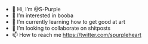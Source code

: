 - 👋 Hi, I’m @S-Purple
- 👀 I’m interested in booba
- 🌱 I’m currently learning how to get good at art
- 💞️ I’m looking to collaborate on shitposts
- 📫 How to reach me https://twitter.com/spurpleheart

<!---
S-Purple/S-Purple is a ✨ special ✨ repository because its `README.md` (this file) appears on your GitHub profile.
You can click the Preview link to take a look at your changes.
--->
